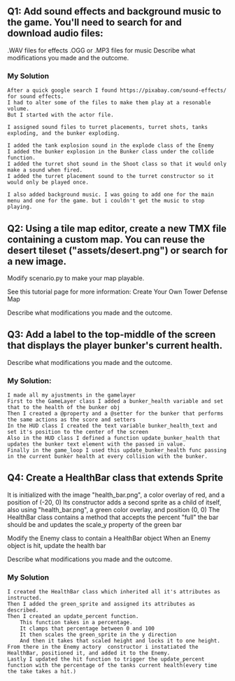 ## Q1: Add sound effects and background music to the game. You'll need to search for and download audio files:

.WAV files for effects
.OGG or .MP3 files for music
Describe what modifications you made and the outcome.

### My Solution
    After a quick google search I found https://pixabay.com/sound-effects/ for sound effects.
    I had to alter some of the files to make them play at a resonable volume.
    But I started with the actor file.
    
    I assigned sound files to turret placements, turret shots, tanks exploding, and the bunker exploding.
    
    I added the tank explosion sound in the explode class of the Enemy
    I added the bunker explosion in the Bunker class under the collide function.    
    I added the turret shot sound in the Shoot class so that it would only make a sound when fired.
    I added the turret placement sound to the turret constructor so it would only be played once.

    I also added background music. I was going to add one for the main menu and one for the game. but i couldn't get the music to stop playing.
    

## Q2: Using a tile map editor, create a new TMX file containing a custom map. You can reuse the desert tileset ("assets/desert.png") or search for a new image.

Modify scenario.py to make your map playable.

See this tutorial page for more information: Create Your Own Tower Defense Map

Describe what modifications you made and the outcome.

## Q3: Add a label to the top-middle of the screen that displays the player bunker's current health.

Describe what modifications you made and the outcome.

### My Solution:
    I made all my ajustments in the gamelayer
    First to the GameLayer class I added a bunker_health variable and set that to the health of the bunker obj
    Then I created a @property and a @setter for the bunker that performs the same actions as the score and setters
    In the HUD class I created the text variable bunker_health_text and set it's position to the center of the screen
    Also in the HUD class I defined a function update_bunker_health that updates the bunker text element with the passed in value.
    Finally in the game_loop I used this update_bunker_health func passing in the current bunker health at every collision with the bunker.

## Q4: Create a HealthBar class that extends Sprite
It is initialized with the image "health_bar.png", a color overlay of red, and a position of (-20, 0)
Its constructor adds a second sprite as a child of itself, also using "health_bar.png", a green color overlay, and position (0, 0)
The HealthBar class contains a method that accepts the percent "full" the bar should be and updates the scale_y property of the green bar
 

Modify the Enemy class to contain a HealthBar object
When an Enemy object is hit, update the health bar
 

Describe what modifications you made and the outcome.

### My Solution
    I created the HealthBar class which inherited all it's attributes as instructed. 
    Then I added the green_sprite and assigned its attributes as described.
    Then I created an update_percent function.
        This function takes in a percentage.
        It clamps that percentage between 0 and 100
        It then scales the green_sprite in the y direction
        And then it takes that scaled height and locks it to one height.
    From there in the Enemy actory  constructor i instatiated the HealthBar, positioned it, and added it to the Enemy.
    Lastly I updated the hit function to trigger the update_percent function with the percentage of the tanks current health(every time the take takes a hit.)
